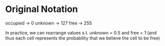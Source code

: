 # Original Notation
occupied -> 0
unknown -> 127
free -> 255

In practice, we can rearrange values s.t. unknown = 0.5 and free = 1 (and thus each cell represents the probability that we believe the cell to be free)
